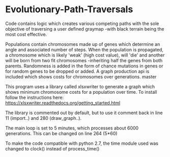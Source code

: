 # Evolutionary-Path-Traversals
Code contains logic which creates various competing paths with the sole objective of traversing a user defined graymap -with black terrain being the most cost effective. 

Populations contain chromosomes made up of genes which determine an angle and associated number of steps. When the population is propagated, a chromosome which is likely 'weak' (high cost value), will 'die' and another will be born from two fit chromosomes -inheriting half the genes from both parents. Randomness is added in the form of chance mutations in genes or for random genes to be dropped or added. A graph production api is included which shows costs for chromosomes over generations.
 master

This program uses a library called xlsxwriter to generate a graph which shows minimum chromosome costs for a population over time. To install follow the instructions here:
https://xlsxwriter.readthedocs.org/getting_started.html

The library is commented out by default, but to use it comment back in line 11 (import..) and 280 (draw_graph..).

The main loop is set to 5 minutes, which processes about 6000 generations. This can be changed on line 264 (5*60)

To make the code compatible with python 2.7, the time module used was changed to clock() instead of process_time()
